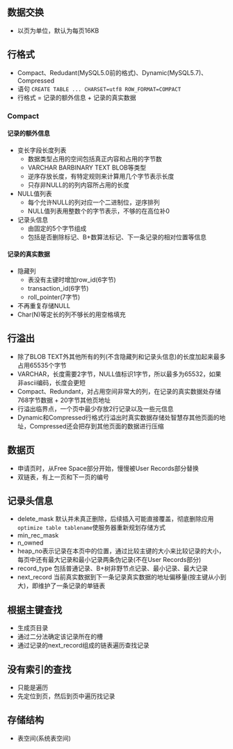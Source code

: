 ## 数据交换
- 以页为单位，默认为每页16KB

## 行格式
- Compact、Redudant(MySQL5.0前的格式)、Dynamic(MySQL5.7)、Compressed
- 语句 `CREATE TABLE ... CHARSET=utf8 ROW_FORMAT=COMPACT`
- 行格式 = 记录的额外信息 + 记录的真实数据
### Compact
#### 记录的额外信息
- 变长字段长度列表
  - 数据类型占用的空间包括真正内容和占用的字节数
  - VARCHAR BARBINARY TEXT BLOB等类型
  - 逆序存放长度，有特定规则来计算用几个字节表示长度
  - 只存非NULL的的列内容所占用的长度
- NULL值列表
  - 每个允许NULL的列对应一个二进制位，逆序排列
  - NULL值列表用整数个的字节表示，不够的在高位补0
- 记录头信息
  - 由固定的5个字节组成
  - 包括是否删除标记、B+数算法标记、下一条记录的相对位置等信息
#### 记录的真实数据
- 隐藏列
  - 表没有主键时增加row_id(6字节)
  - transaction_id(6字节)
  - roll_pointer(7字节)
- 不再重复存储NULL
- Char(N)等定长的列不够长的用空格填充

## 行溢出
- 除了BLOB TEXT外其他所有的列(不含隐藏列和记录头信息)的长度加起来最多占用65535个字节
- VARCHAR，长度需要2字节，NULL值标识1字节，所以最多为65532，如果非ascii编码，长度会更短
- Compact、Redundant，对占用空间非常大的列，在记录的真实数据处存储 768字节数据 + 20字节其他页地址
- 行溢出临界点，一个页中最少存放2行记录以及一些元信息
- Dynamic和Compressed行格式行溢出时真实数据存储处智慧存其他页面的地址，Compressed还会把存到其他页面的数据进行压缩

## 数据页
- 申请页时，从Free Space部分开始，慢慢被User Records部分替换
- 双链表，有上一页和下一页的编号

## 记录头信息
- delete_mask 默认并未真正删除，后续插入可能直接覆盖，彻底删除应用`optimize table tablename`使服务器重新规划存储方式
- min_rec_mask
- n_owned
- heap_no表示记录在本页中的位置，通过比较主键的大小来比较记录的大小，每页中还有最大记录和最小记录两条伪记录(不在User Records部分)
- record_type 包括普通记录、B+树非野节点记录、最小记录、最大记录
- next_record 当前真实数据到下一条记录真实数据的地址偏移量(按主键从小到大)，即维护了一条记录的单链表

## 根据主键查找
- 生成页目录
- 通过二分法确定该记录所在的槽
- 通过记录的next_record组成的链表遍历查找记录

## 没有索引的查找
- 只能是遍历
- 先定位到页，然后到页中遍历找记录


## 存储结构
- 表空间(系统表空间)
